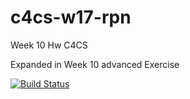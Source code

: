 # c4cs-w17-rpn
Week 10 Hw C4CS

Expanded in Week 10 advanced Exercise

[![Build Status](https://travis-ci.org/astaut/c4cs-w17-rpn.svg?branch=master.png)](https://travis-ci.org/astaut/c4cs-w17-rpn.svg?branch=master)
